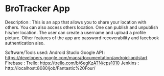 # BroTracker App

Description : This is an app that allows you to share your location with others. You can also access others location. One can publish and unpublish his/her location. The user can create a username and upload a profile picture. Other features of the app are password recoverability and facebook authentication also.

Software/Tools used:
Android Studio
Google API : https://developers.google.com/maps/documentation/android-api/start
Firebase :
Trello: https://trello.com/b/6egKzATN/cps1010
Jenkins : http://localhost:8080/job/Fantastic%20Four/





